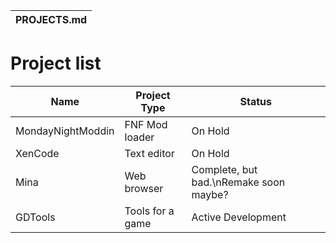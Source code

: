 |PROJECTS.md|
|-----------|

# Project list
|Name|Project Type|Status|
|----|------------|------|
|MondayNightModdin|FNF Mod loader|On Hold|
|XenCode|Text editor|On Hold|
|Mina|Web browser|Complete, but bad.\nRemake soon maybe?|
|GDTools|Tools for a game|Active Development|
